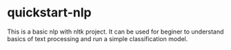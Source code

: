 # quickstart-nlp
This is a basic nlp with nltk project. 
It can be used for beginer to understand basics of text processing and run a simple classification model. 
